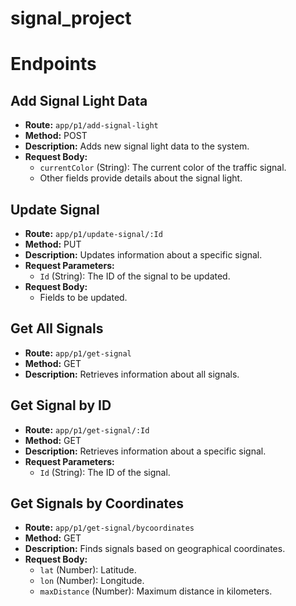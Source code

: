 # signal_project
# Endpoints

## Add Signal Light Data

- **Route:** `app/p1/add-signal-light`
- **Method:** POST
- **Description:** Adds new signal light data to the system.
- **Request Body:**
  - `currentColor` (String): The current color of the traffic signal.
  - Other fields provide details about the signal light.

## Update Signal

- **Route:** `app/p1/update-signal/:Id`
- **Method:** PUT
- **Description:** Updates information about a specific signal.
- **Request Parameters:**
  - `Id` (String): The ID of the signal to be updated.
- **Request Body:**
  - Fields to be updated.

## Get All Signals

- **Route:** `app/p1/get-signal`
- **Method:** GET
- **Description:** Retrieves information about all signals.

## Get Signal by ID

- **Route:** `app/p1/get-signal/:Id`
- **Method:** GET
- **Description:** Retrieves information about a specific signal.
- **Request Parameters:**
  - `Id` (String): The ID of the signal.

## Get Signals by Coordinates

- **Route:** `app/p1/get-signal/bycoordinates`
- **Method:** GET
- **Description:** Finds signals based on geographical coordinates.
- **Request Body:**
  - `lat` (Number): Latitude.
  - `lon` (Number): Longitude.
  - `maxDistance` (Number): Maximum distance in kilometers.
